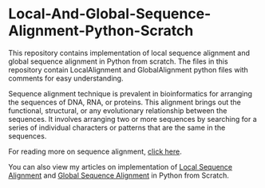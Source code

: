 # Local-And-Global-Sequence-Alignment-Python-Scratch
This repository contains implementation of local sequence alignment and global sequence alignment in Python from scratch. The files in this repository contain LocalAlignment and GlobalAlignment python files with comments for easy understanding.

Sequence alignment technique is prevalent in bioinformatics for arranging the sequences of DNA, RNA, or proteins. This alignment brings out the functional, structural, or any evolutionary relationship between the sequences. It involves arranging two or more sequences by searching for a series of individual characters or patterns that are the same in the sequences. 

For reading more on sequence alignment, [click here](https://rishikagupta1999.medium.com/sequence-alignment-of-dna-4224e9d61cfa).

You can also view my articles on implementation of [Local Sequence Alignment](https://rishikagupta1999.medium.com/local-sequence-alignment-implementation-in-python-from-scratch-bbcf0dd4cd11) and [Global Sequence Alignment](https://python.plainenglish.io/global-sequence-alignment-implementation-in-python-from-scratch-5a8a611dbb1e) in Python from Scratch.

